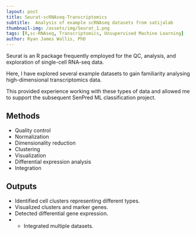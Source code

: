 ```yaml
---
layout: post
title: Seurat-scRNAseq-Transcriptomics
subtitle:  Analysis of example scRNAseq datasets from satijalab
thumbnail-img: /assets/img/Seurat_1.png
tags: [R,sc-RNAseq, Transcriptomics, Unsupervised Machine Learning]
author: Ryan James Wallis, PhD
---
```


Seurat is an R package frequently employed for the QC, analysis, and exploration of single-cell RNA-seq data.

Here, I have explored several example datasets to gain familiarity analysing high-dimensional transcriptomics data. 

This provided experience working with these types of data and allowed me to support the subsequent SenPred ML classification project. 

## Methods
- Quality control
- Normalization
- Dimensionality reduction
- Clustering
- Visualization
- Differential expression analysis
- Integration

## Outputs
- Identified cell clusters representing different types.
- Visualized clusters and marker genes.
- Detected differential gene expression.
- - Integrated multiple datasets.

